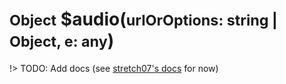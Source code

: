 # <small>Object</small> $audio(<small>urlOrOptions: string | Object, e: any</small>)
!> TODO: Add docs (see [stretch07's docs](https://93v2.stretch.wtf/#/system/audio/README) for now)